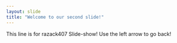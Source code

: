 ```yaml
---
layout: slide
title: "Welcome to our second slide!"
---
```

This line is for razack407 Slide-show!
Use the left arrow to go back!
